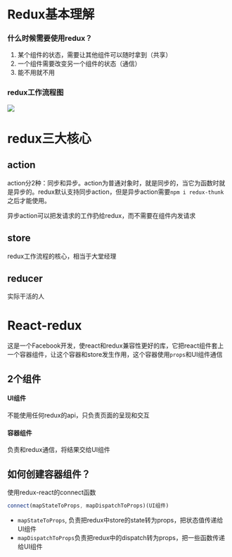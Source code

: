 # Redux基本理解

### 什么时候需要使用redux？

1. 某个组件的状态，需要让其他组件可以随时拿到（共享）
2. 一个组件需要改变另一个组件的状态（通信）
3. 能不用就不用

### redux工作流程图

![](D:\学习\react\learn-redux\img\redux工作流程.jpg)



# redux三大核心

## action

action分2种：同步和异步。action为普通对象时，就是同步的，当它为函数时就是异步的。redux默认支持同步action，但是异步action需要`npm i redux-thunk`之后才能使用。

异步action可以把发请求的工作扔给redux，而不需要在组件内发请求

## store

redux工作流程的核心，相当于大堂经理

## reducer

实际干活的人



# React-redux

这是一个Facebook开发，使react和redux兼容性更好的库，它把react组件套上一个容器组件，让这个容器和store发生作用，这个容器使用`props`和UI组件通信

## 2个组件

#### UI组件

不能使用任何redux的api，只负责页面的呈现和交互

#### 容器组件

负责和redux通信，将结果交给UI组件



## 如何创建容器组件？

使用redux-react的connect函数

```js
connect(mapStateToProps, mapDispatchToProps)(UI组件)
```

- `mapStateToProps`, 负责把redux中store的state转为props，把状态值传递给UI组件
- `mapDispatchToProps`负责把redux中的dispatch转为props，把一些函数传递给UI组件
